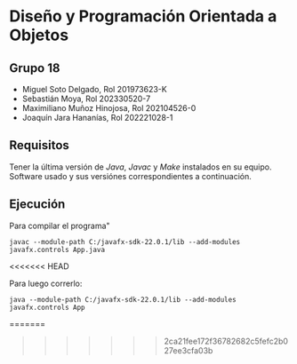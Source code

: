 # Diseño y Programación Orientada a Objetos

## Grupo 18
- Miguel Soto Delgado, Rol 201973623-K
- Sebastián Moya, Rol 202330520-7
- Maximiliano Muñoz Hinojosa, Rol 202104526-0
- Joaquín Jara Hananías, Rol 202221028-1

## Requisitos
Tener la última versión de _Java_, _Javac_ y _Make_ instalados en su equipo. Software usado y sus versiónes correspondientes a continuación.

## Ejecución

Para compilar el programa"

```
javac --module-path C:/javafx-sdk-22.0.1/lib --add-modules javafx.controls App.java

```
<<<<<<< HEAD

Para luego correrlo:

```
java --module-path C:/javafx-sdk-22.0.1/lib --add-modules javafx.controls App

```
=======
>>>>>>> 2ca21fee172f36782682c5fefc2b027ee3cfa03b
